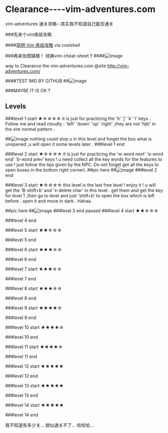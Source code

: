 # Clearance----vim-adventures.com
vim-adventures 通关攻略--其实我不知道自己能否通关

###先来个vim练级攻略

####[简明 Vim 练级攻略](http://coolshell.cn/articles/5426.html) via coolshell

###再来张图镇楼！ 经典vim-cheat-sheet !!
####![image](http://www.viemu.com/vi-vim-cheat-sheet.gif)

way to Clearance the vim-adventures.com  @site http://vim-adventures.com/

####TEST IMG BY GITHUB
##![image](https://github.com/HAOGRE/vim-adventures-Clearance/blob/master/screenshot/000-loading.jpg)

###MAYBE IT IS OK ?
<!-- 
####TEST IMG BY QINIU
##![image](http://7xrwkv.com1.z0.glb.clouddn.com/000-loading.jpg)
####MAYBE IT IS OK TOO?
-->
## Levels
<!--stars for levels 
★☆☆☆☆
★★☆☆☆
★★★☆☆
★★★★☆
★★★★★
 -->
###level 1 start ★☆☆☆☆
it is just for practicing the 'h' 'j' 'k' 'l' keys . Follow me and read cloudly : 'left' 'down' 'up' 'right' ,they are not 'hjkl' in the vim normal pattern . 

##![image](https://github.com/HAOGRE/vim-adventures-Clearance/blob/master/screenshot/001-level01.png)
nothing could stop u in this level and forget the box what is unopened ,u will open it some levels later .
###level 1 end 

###level 2 start ★☆☆☆☆
it is just for practicing the 'w-word next' 'e-word end' 'b-word prev' keys ! u need collect all the key words for the features to use ! just follow the tips given by the NPC. Do not forget get all the keys to open boxes in the bottom right cornerl.
##pic here
##![image](https://github.com/HAOGRE/vim-adventures-Clearance/blob/master/screenshot/002-level02.png)
###level 2 end

###level 3 start ★☆☆☆☆
this level is the last free level ! enjoy it !
u will get the 'B-shift+b' and 'x-delete char' in this level .
get them and get the key for level 1 ,then go to level and just 'shitf+b' to open the box which is left before . open it and move in dark . 
Hahaa.

##pic here
##![image](https://github.com/HAOGRE/vim-adventures-Clearance/blob/master/screenshot/003-level03.jpg)
###level 3 end
passed
###level 4 start ★★☆☆☆

###level 4 end

###level 5 start ★★☆☆☆

###level 5 end

###level 6 start ★★★☆☆

###level 6 end

###level 7 start ★★★☆☆

###level 7 end

###level 8 start ★★★☆☆

###level 8 end

###level 9 start ★★★★☆

###level 9 end

###level 10 start ★★★★☆

###level 10 end

###level 11 start ★★★★☆

###level 11 end

###level 12 start ★★★★★

###level 12 end 

###level 13 start ★★★★★

###level 13 end

###level 14 start ★★★★★

###level 14 end

我不知道有多少关...
貌似通关不了...
哈哈哈...
